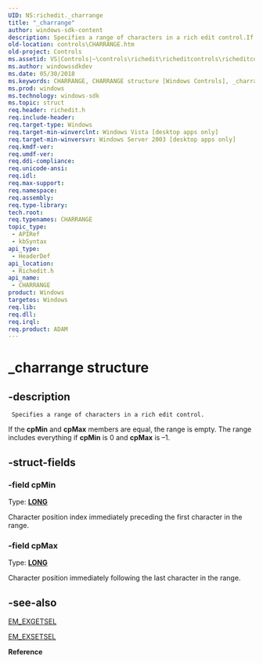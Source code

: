 ```yaml
---
UID: NS:richedit._charrange
title: "_charrange"
author: windows-sdk-content
description: Specifies a range of characters in a rich edit control.If the cpMin and cpMax members are equal, the range is empty. The range includes everything if cpMin is 0 and cpMax is &#8211;1.
old-location: controls\CHARRANGE.htm
old-project: Controls
ms.assetid: VS|Controls|~\controls\richedit\richeditcontrols\richeditcontrolreference\richeditstructures\charrange.htm
ms.author: windowssdkdev
ms.date: 05/30/2018
ms.keywords: CHARRANGE, CHARRANGE structure [Windows Controls], _charrange, _win32_CHARRANGE_str, _win32_CHARRANGE_str_cpp, controls.CHARRANGE, controls._win32_CHARRANGE_str, richedit/CHARRANGE
ms.prod: windows
ms.technology: windows-sdk
ms.topic: struct
req.header: richedit.h
req.include-header: 
req.target-type: Windows
req.target-min-winverclnt: Windows Vista [desktop apps only]
req.target-min-winversvr: Windows Server 2003 [desktop apps only]
req.kmdf-ver: 
req.umdf-ver: 
req.ddi-compliance: 
req.unicode-ansi: 
req.idl: 
req.max-support: 
req.namespace: 
req.assembly: 
req.type-library: 
tech.root: 
req.typenames: CHARRANGE
topic_type:
 - APIRef
 - kbSyntax
api_type:
 - HeaderDef
api_location:
 - Richedit.h
api_name:
 - CHARRANGE
product: Windows
targetos: Windows
req.lib: 
req.dll: 
req.irql: 
req.product: ADAM
---
```


# _charrange structure


## -description



	 Specifies a range of characters in a rich edit control.

If the <b>cpMin</b> and <b>cpMax</b> members are equal, the range is empty. The range includes everything if <b>cpMin</b> is 0 and <b>cpMax</b> is –1.


## -struct-fields




### -field cpMin

Type: <b><a href="https://msdn.microsoft.com/4553cafc-450e-4493-a4d4-cb6e2f274d46">LONG</a></b>

Character position index immediately preceding the first character in the range. 


### -field cpMax

Type: <b><a href="https://msdn.microsoft.com/4553cafc-450e-4493-a4d4-cb6e2f274d46">LONG</a></b>

Character position immediately following the last character in the range. 


## -see-also




<a href="https://msdn.microsoft.com/library/Bb788001(v=VS.85).aspx">EM_EXGETSEL</a>



<a href="https://msdn.microsoft.com/library/Bb788007(v=VS.85).aspx">EM_EXSETSEL</a>



<b>Reference</b>
 

 

